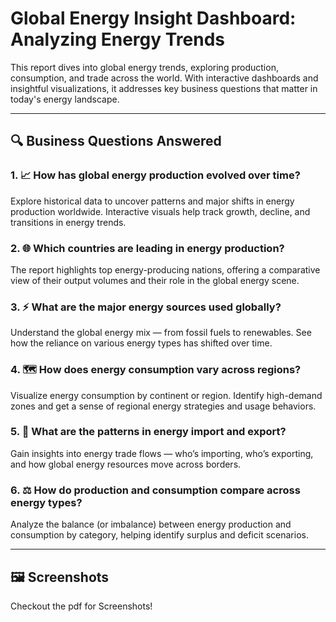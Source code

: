 # Global Energy Insight Dashboard: Analyzing Energy Trends 

This report dives into global energy trends, exploring production, consumption, and trade across the world. With interactive dashboards and insightful visualizations, it addresses key business questions that matter in today's energy landscape.

---

## 🔍 Business Questions Answered

### 1. 📈 How has global energy production evolved over time?
Explore historical data to uncover patterns and major shifts in energy production worldwide. Interactive visuals help track growth, decline, and transitions in energy trends.

### 2. 🌐 Which countries are leading in energy production?
The report highlights top energy-producing nations, offering a comparative view of their output volumes and their role in the global energy scene.

### 3. ⚡ What are the major energy sources used globally?
Understand the global energy mix — from fossil fuels to renewables. See how the reliance on various energy types has shifted over time.

### 4. 🗺️ How does energy consumption vary across regions?
Visualize energy consumption by continent or region. Identify high-demand zones and get a sense of regional energy strategies and usage behaviors.

### 5. 🔁 What are the patterns in energy import and export?
Gain insights into energy trade flows — who’s importing, who’s exporting, and how global energy resources move across borders.

### 6. ⚖️ How do production and consumption compare across energy types?
Analyze the balance (or imbalance) between energy production and consumption by category, helping identify surplus and deficit scenarios.

---

## 🖼️ Screenshots
Checkout the pdf for Screenshots!
